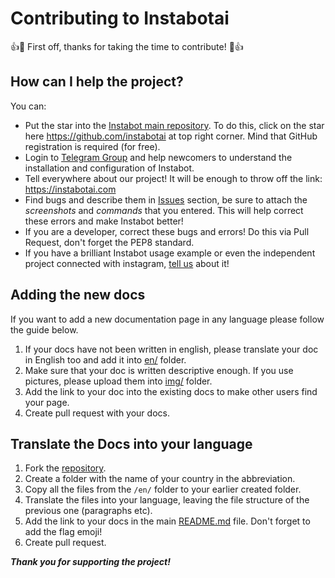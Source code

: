 # Contributing to Instabotai

👍🎉 First off, thanks for taking the time to contribute! 🎉👍

## How can I help the project?

You can:
* Put the star into the [Instabot main repository](https://github.com/instabotai). To do this, click on the star here https://github.com/instabotai at top right corner. Mind that GitHub registration is required (for free).
* Login to [Telegram Group](https://t.me/instabotai) and help newcomers to understand the installation and configuration of Instabot. 
* Tell everywhere about our project! It will be enough to throw off the link: https://instabotai.com
* Find bugs and describe them in [Issues](https://github.com/instagrambot/instabotai/issues) section, be sure to attach the _screenshots_ and _commands_ that you entered. This will help correct these errors and make Instabot better!
* If you are a developer, correct these bugs and errors! Do this via Pull Request, don't forget the PEP8 standard.
* If you have a brilliant Instabot usage example or even the independent project connected with instagram, [tell us](https://t.me/instabotai) about it!

## Adding the new docs
If you want to add a new documentation page in any language please follow the guide below.

1. If your docs have not been written in english, please translate your doc in English too and add it into [en/](https://github.com/instagrambot/docs/blob/master/en/) folder.
2. Make sure that your doc is written descriptive enough. If you use pictures, please upload them into [img/](https://github.com/instagrambot/docs/blob/master/img/) folder.
3. Add the link to your doc into the existing docs to make other users find your page.
4. Create pull request with your docs.

## Translate the Docs into your language

1. Fork the [repository](https://github.com/instabotai/instabotai).
2. Create a folder with the name of your country in the abbreviation.
3. Copy all the files from the `/en/` folder to your earlier created folder.
4. Translate the files into your language, leaving the file structure of the previous one (paragraphs etc).
5. Add the link to your docs in the main [README.md](https://github.com/instagrambot/docs/blob/master/README.md) file. Don't forget to add the flag emoji!
6. Create pull request.

***Thank you for supporting the project!***
